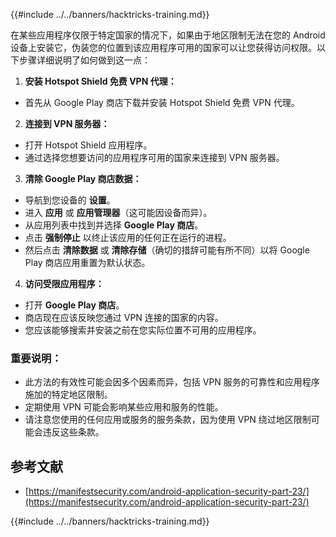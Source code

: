 {{#include ../../banners/hacktricks-training.md}}

在某些应用程序仅限于特定国家的情况下，如果由于地区限制无法在您的 Android 设备上安装它，伪装您的位置到该应用程序可用的国家可以让您获得访问权限。以下步骤详细说明了如何做到这一点：

1. **安装 Hotspot Shield 免费 VPN 代理：**

- 首先从 Google Play 商店下载并安装 Hotspot Shield 免费 VPN 代理。

2. **连接到 VPN 服务器：**

- 打开 Hotspot Shield 应用程序。
- 通过选择您想要访问的应用程序可用的国家来连接到 VPN 服务器。

3. **清除 Google Play 商店数据：**

- 导航到您设备的 **设置**。
- 进入 **应用** 或 **应用管理器**（这可能因设备而异）。
- 从应用列表中找到并选择 **Google Play 商店**。
- 点击 **强制停止** 以终止该应用的任何正在运行的进程。
- 然后点击 **清除数据** 或 **清除存储**（确切的措辞可能有所不同）以将 Google Play 商店应用重置为默认状态。

4. **访问受限应用程序：**
- 打开 **Google Play 商店**。
- 商店现在应该反映您通过 VPN 连接的国家的内容。
- 您应该能够搜索并安装之前在您实际位置不可用的应用程序。

### 重要说明：

- 此方法的有效性可能会因多个因素而异，包括 VPN 服务的可靠性和应用程序施加的特定地区限制。
- 定期使用 VPN 可能会影响某些应用和服务的性能。
- 请注意您使用的任何应用或服务的服务条款，因为使用 VPN 绕过地区限制可能会违反这些条款。

## 参考文献

- [https://manifestsecurity.com/android-application-security-part-23/](https://manifestsecurity.com/android-application-security-part-23/)

{{#include ../../banners/hacktricks-training.md}}
